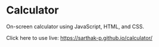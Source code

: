 # Calculator

On-screen calculator using JavaScript, HTML, and CSS.

Click here to use live: https://sarthak-p.github.io/calculator/
